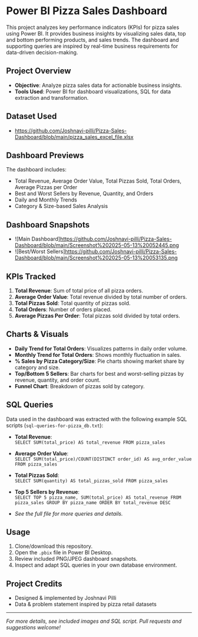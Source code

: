# Power BI Pizza Sales Dashboard

This project analyzes key performance indicators (KPIs) for pizza sales using Power BI. It provides business insights by visualizing sales data, top and bottom performing products, and sales trends. The dashboard and supporting queries are inspired by real-time business requirements for data-driven decision-making.

## Project Overview

- **Objective**: Analyze pizza sales data for actionable business insights.
- **Tools Used**: Power BI for dashboard visualizations, SQL for data extraction and transformation.

## Dataset Used

- https://github.com/Joshnavi-pilli/Pizza-Sales-Dashboard/blob/main/pizza_sales_excel_file.xlsx

## Dashboard Previews

The dashboard includes:
- Total Revenue, Average Order Value, Total Pizzas Sold, Total Orders, Average Pizzas per Order
- Best and Worst Sellers by Revenue, Quantity, and Orders
- Daily and Monthly Trends
- Category & Size-based Sales Analysis

## Dashboard Snapshots

- ![Main Dashboard]https://github.com/Joshnavi-pilli/Pizza-Sales-Dashboard/blob/main/Screenshot%202025-05-13%20052445.png
- ![Best/Worst Sellers]https://github.com/Joshnavi-pilli/Pizza-Sales-Dashboard/blob/main/Screenshot%202025-05-13%20053135.png


## KPIs Tracked

1. **Total Revenue**: Sum of total price of all pizza orders.
2. **Average Order Value**: Total revenue divided by total number of orders.
3. **Total Pizzas Sold**: Total quantity of pizzas sold.
4. **Total Orders**: Number of orders placed.
5. **Average Pizzas Per Order**: Total pizzas sold divided by total orders.

## Charts & Visuals

- **Daily Trend for Total Orders**: Visualizes patterns in daily order volume.
- **Monthly Trend for Total Orders**: Shows monthly fluctuation in sales.
- **% Sales by Pizza Category/Size**: Pie charts showing market share by category and size.
- **Top/Bottom 5 Sellers**: Bar charts for best and worst-selling pizzas by revenue, quantity, and order count.
- **Funnel Chart**: Breakdown of pizzas sold by category.

## SQL Queries

Data used in the dashboard was extracted with the following example SQL scripts (`sql-queries-for-pizza_db.txt`):

- **Total Revenue**:  
  `SELECT SUM(total_price) AS total_revenue FROM pizza_sales`

- **Average Order Value**:  
  `SELECT SUM(total_price)/COUNT(DISTINCT order_id) AS avg_order_value FROM pizza_sales`

- **Total Pizzas Sold**:  
  `SELECT SUM(quantity) AS total_pizzas_sold FROM pizza_sales`

- **Top 5 Sellers by Revenue**:  
  `SELECT TOP 5 pizza_name, SUM(total_price) AS total_revenue FROM pizza_sales GROUP BY pizza_name ORDER BY total_revenue DESC`

- _See the full file for more queries and details._

## Usage

1. Clone/download this repository.
2. Open the `.pbix` file in Power BI Desktop.
3. Review included PNG/JPEG dashboard snapshots.
4. Inspect and adapt SQL queries in your own database environment.

## Project Credits

- Designed & implemented by Joshnavi Pilli
- Data & problem statement inspired by pizza retail datasets

---

_For more details, see included images and SQL script. Pull requests and suggestions welcome!_
